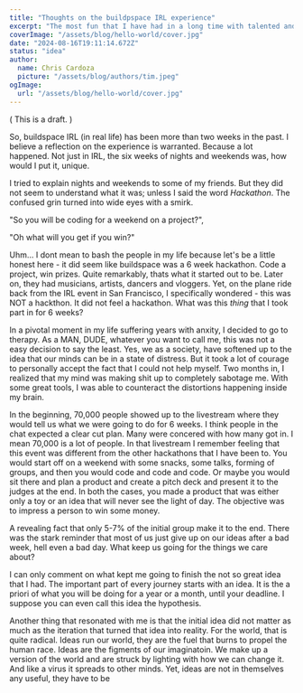 ```yaml
---
title: "Thoughts on the buildpspace IRL experience"
excerpt: "The most fun that I have had in a long time with talented and creative people"
coverImage: "/assets/blog/hello-world/cover.jpg"
date: "2024-08-16T19:11:14.672Z"
status: "idea"
author:
  name: Chris Cardoza
  picture: "/assets/blog/authors/tim.jpeg"
ogImage:
  url: "/assets/blog/hello-world/cover.jpg"
---
```


( This is a draft. )

So, buildspace IRL (in real life) has been more than two weeks in the past. I believe a reflection on the experience is warranted. Because a lot happened. Not just in IRL, the six weeks of nights and weekends was, how would I put it, unique.

I tried to explain nights and weekends to some of my friends. But they did not seem to understand what it was; unless I said the word _Hackathon_. The confused grin turned into wide eyes with a smirk.

"So you will be coding for a weekend on a project?",

"Oh what will you get if you win?"

Uhm... I dont mean to bash the people in my life because let's be a little honest here - it did seem like buildspace was a 6 week hackathon. Code a project, win prizes. Quite remarkably, thats what it started out to be. Later on, they had musicians, artists, dancers and vloggers. Yet, on the plane ride back from the IRL event in San Francisco, I specifically wondered - this was NOT a hackthon. It did not feel a hackathon. What was this _thing_ that I took part in for 6 weeks?

In a pivotal moment in my life suffering years with anxity, I decided to go to therapy. As a MAN, DUDE, whatever you want to call me, this was not a easy decision to say the least. Yes, we as a society, have softened up to the idea that our minds can be in a state of distress. But it took a lot of courage to personally accept the fact that I could not help myself. Two months in, I realized that my mind was making shit up to completely sabotage me. With some great tools, I was able to counteract the distortions happening inside my brain.

In the beginning, 70,000 people showed up to the livestream where they would tell us what we were going to do for 6 weeks. I think people in the chat expected a clear cut plan. Many were concered with how many got in. I mean 70,000 is a lot of people. In that livestream I remember feeling that this event was different from the other hackathons that I have been to. You would start off on a weekend with some snacks, some talks, forming of groups, and then you would code and code and code. Or maybe you would sit there and plan a product and create a pitch deck and present it to the judges at the end. In both the cases, you made a product that was either only a toy or an idea that will never see the light of day. The objective was to impress a person to win some money.

A revealing fact that only 5-7% of the initial group make it to the end. There was the stark reminder that most of us just give up on our ideas after a bad week, hell even a bad day. What keep us going for the things we care about?

I can only comment on what kept me going to finish the not so great idea that I had. The important part of every journey starts with an idea. It is the a priori of what you will be doing for a year or a month, until your deadline. I suppose you can even call this idea the hypothesis.

Another thing that resonated with me is that the initial idea did not matter as much as the iteration that turned that idea into reality. For the world, that is quite radical. Ideas run our world, they are the fuel that burns to propel the human race. Ideas are the figments of our imaginatoin. We make up a version of the world and are struck by lighting with how we can change it. And like a virus it spreads to other minds. Yet, ideas are not in themselves any useful, they have to be
